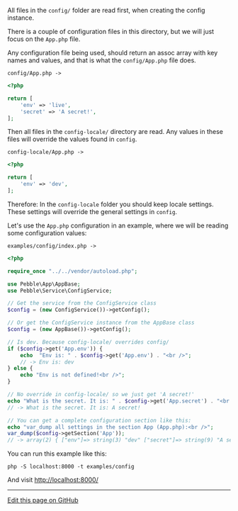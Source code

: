 All files in the `config/` folder are read first, 
when creating the config instance. 

There is a couple of configuration files in this directory, but
we will just focus on the `App.php` file. 

Any configuration file being used, should return an assoc array with key names and values, 
and that is what the `config/App.php` file does. 

```config/App.php ->```

~~~php
<?php

return [
    'env' => 'live',
    'secret' => 'A secret!',
];
~~~

Then all files in the `config-locale/` directory are read.
Any values in these files will override the values found in `config`.

```config-locale/App.php ->```

~~~php
<?php

return [
    'env' => 'dev',
];

~~~

Therefore: In the `config-locale` folder you should keep locale settings. 
These settings will override the general settings in `config`. 

Let's use the `App.php` configuration in an example, where we will be reading
some configuration values: 

```examples/config/index.php ->```

~~~php
<?php

require_once "../../vendor/autoload.php";

use Pebble\App\AppBase;
use Pebble\Service\ConfigService;

// Get the service from the ConfigService class
$config = (new ConfigService())->getConfig();

// Or get the ConfigService instance from the AppBase class
$config = (new AppBase())->getConfig();

// Is dev. Because config-locale/ overrides config/
if ($config->get('App.env')) {
    echo  "Env is: " . $config->get('App.env') . "<br />";
    // -> Env is: dev
} else {
    echo "Env is not defined!<br />";
}

// No override in config-locale/ so we just get 'A secret!'
echo "What is the secret. It is: " . $config->get('App.secret') . "<br />";
// -> What is the secret. It is: A secret!

// You can get a complete configuration section like this:
echo "var_dump all settings in the section App (App.php):<br />";
var_dump($config->getSection('App'));
// -> array(2) { ["env"]=> string(3) "dev" ["secret"]=> string(9) "A secret!" }


~~~

You can run this example like this:

    php -S localhost:8000 -t examples/config

And visit [http://localhost:8000/](http://localhost:8000/)


<hr /><a href='https://github.com/diversen/pebble-framework-docs/blob/main/src-docs/400-Config.md'>Edit this page on GitHub</a>